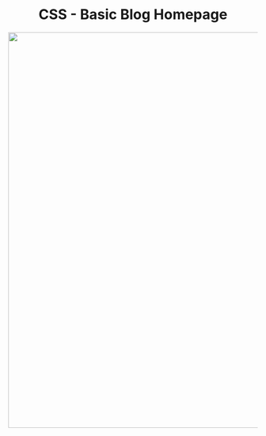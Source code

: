 <h1 align="center">
   CSS - Basic Blog Homepage
</h1>

<p align="center">
  <img src="https://github.com/ozkannbuyuk/css-exercises/assets/111967202/d022da06-f695-4d1a-997d-acd65e132dcc" width="800" />
</p>
